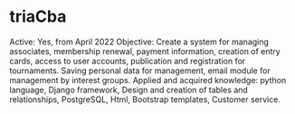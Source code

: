 # triaCba
Active: Yes,      from April 2022
Objective:   Create a system for managing associates, membership renewal, payment information, creation of entry cards, access to user accounts, publication and registration for tournaments. Saving personal data for management, email module for management by interest groups.
Applied and acquired knowledge: python language, Django framework, Design and creation of tables and relationships, PostgreSQL, Html, Bootstrap templates, Customer service.
